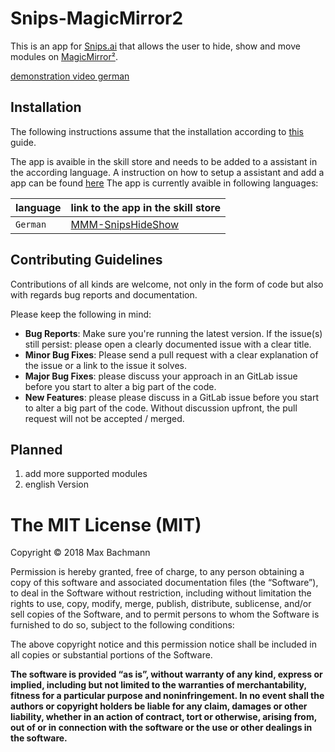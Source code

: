# Snips-MagicMirror2

This is an app for [Snips.ai](https://snips.ai/) that allows the user to hide, show and move modules on [MagicMirror²](https://github.com/MichMich/MagicMirror). 

[demonstration video german](https://www.youtube.com/watch?v=09XWlDiJ6dM)

## Installation 
The following instructions assume that the installation according to [this](https://gitlab.com/CaptnsTech/mmm-snipshideshow) guide. 

The app is avaible in the skill store and needs to be added to a assistant in the according language. A instruction on how to setup a assistant and add a app can be found [here](https://snips.gitbook.io/getting-started/install-an-assistant)
The app is currently avaible in following languages:

| language  | link to the app in the skill store  |
|---|---|
| `German`  | [MMM-SnipsHideShow]()|



## Contributing Guidelines

Contributions of all kinds are welcome, not only in the form of code but also with regards bug reports and documentation.

Please keep the following in mind:

- **Bug Reports**:  Make sure you're running the latest version. If the issue(s) still persist: please open a clearly documented issue with a clear title.
- **Minor Bug Fixes**: Please send a pull request with a clear explanation of the issue or a link to the issue it solves.
- **Major Bug Fixes**: please discuss your approach in an GitLab issue before you start to alter a big part of the code.
- **New Features**: please please discuss in a GitLab issue before you start to alter a big part of the code. Without discussion upfront, the pull request will not be accepted / merged.


## Planned
1. add more supported modules
2. english Version


The MIT License (MIT)
=====================

Copyright © 2018 Max Bachmann

Permission is hereby granted, free of charge, to any person
obtaining a copy of this software and associated documentation
files (the “Software”), to deal in the Software without
restriction, including without limitation the rights to use,
copy, modify, merge, publish, distribute, sublicense, and/or sell
copies of the Software, and to permit persons to whom the
Software is furnished to do so, subject to the following
conditions:

The above copyright notice and this permission notice shall be
included in all copies or substantial portions of the Software.

**The software is provided “as is”, without warranty of any kind, express or implied, including but not limited to the warranties of merchantability, fitness for a particular purpose and noninfringement. In no event shall the authors or copyright holders be liable for any claim, damages or other liability, whether in an action of contract, tort or otherwise, arising from, out of or in connection with the software or the use or other dealings in the software.**
